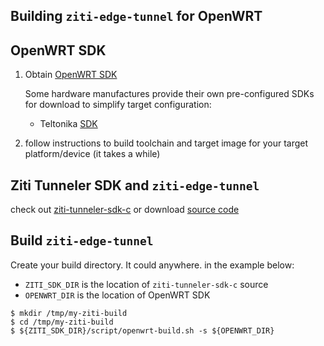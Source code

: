 Building `ziti-edge-tunnel` for OpenWRT
---------------------------------------

## OpenWRT SDK
1. Obtain [OpenWRT SDK](https://openwrt.org/docs/guide-developer/start)
   
   Some hardware manufactures provide their own pre-configured SDKs for download to simplify
   target configuration:
    * Teltonika [SDK](https://wiki.teltonika-networks.com/view/Software_Development_Kit)

2. follow instructions to build toolchain and target image for your target platform/device (it takes a while)

## Ziti Tunneler SDK and `ziti-edge-tunnel`
check out [ziti-tunneler-sdk-c](https://github.com/openziti/ziti-tunnel-sdk-c.git) or 
download [source code](https://github.com/openziti/ziti-tunnel-sdk-c/releases)

## Build `ziti-edge-tunnel`
Create your build directory. It could anywhere.
in the example below:
* `ZITI_SDK_DIR` is the location of `ziti-tunneler-sdk-c` source
* `OPENWRT_DIR` is the location of OpenWRT SDK

```shell
$ mkdir /tmp/my-ziti-build
$ cd /tmp/my-ziti-build
$ ${ZITI_SDK_DIR}/script/openwrt-build.sh -s ${OPENWRT_DIR}
```

